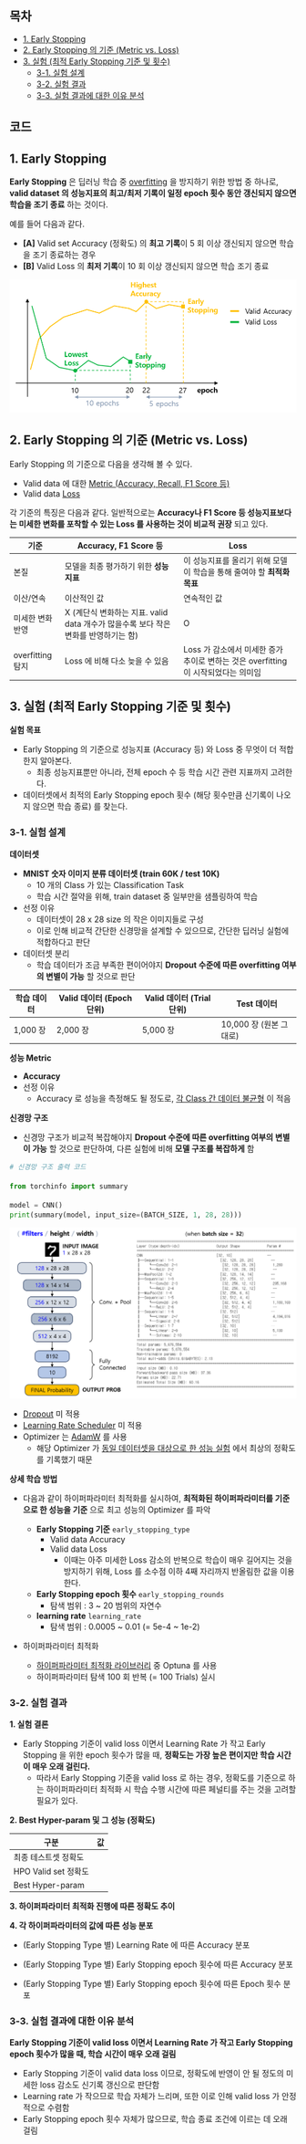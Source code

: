 ## 목차

* [1. Early Stopping](#1-early-stopping)
* [2. Early Stopping 의 기준 (Metric vs. Loss)](#2-early-stopping-의-기준-metric-vs-loss)
* [3. 실험 (최적 Early Stopping 기준 및 횟수)](#3-실험-최적-early-stopping-기준-및-횟수)
  * [3-1. 실험 설계](#3-1-실험-설계)
  * [3-2. 실험 결과](#3-2-실험-결과)
  * [3-3. 실험 결과에 대한 이유 분석](#3-3-실험-결과에-대한-이유-분석)

## 코드

## 1. Early Stopping

**Early Stopping** 은 딥러닝 학습 중 [overfitting](딥러닝_기초_Overfitting_Dropout.md#2-딥러닝에서의-오버피팅-overfitting) 을 방지하기 위한 방법 중 하나로, **valid dataset 의 성능지표의 최고/최저 기록이 일정 epoch 횟수 동안 갱신되지 않으면 학습을 조기 종료** 하는 것이다.

예를 들어 다음과 같다.

* **[A]** Valid set Accuracy (정확도) 의 **최고 기록**이 5 회 이상 갱신되지 않으면 학습을 조기 종료하는 경우
* **[B]** Valid Loss 의 **최저 기록**이 10 회 이상 갱신되지 않으면 학습 조기 종료

![image](images/Early_Stopping_1.PNG)

## 2. Early Stopping 의 기준 (Metric vs. Loss)

Early Stopping 의 기준으로 다음을 생각해 볼 수 있다.

* Valid data 에 대한 [Metric (Accuracy, Recall, F1 Score 등)](../Data%20Science%20Basics/데이터_사이언스_기초_Metrics.md)
* Valid data [Loss](딥러닝_기초_Loss_function.md)

각 기준의 특징은 다음과 같다. 일반적으로는 **Accuracy나 F1 Score 등 성능지표보다는 미세한 변화를 포착할 수 있는 Loss 를 사용하는 것이 비교적 권장** 되고 있다.

| 기준             | Accuracy, F1 Score 등                                   | Loss                                                  |
|----------------|--------------------------------------------------------|-------------------------------------------------------|
| 본질             | 모델을 최종 평가하기 위한 **성능지표**                                | 이 성능지표를 올리기 위해 모델이 학습을 통해 줄여야 할 **최적화 목표**            |
| 이산/연속          | 이산적인 값                                                 | 연속적인 값                                                |
| 미세한 변화 반영      | X (계단식 변화하는 지표. valid data 개수가 많을수록 보다 작은 변화를 반영하기는 함) | O                                                     |
| overfitting 탐지 | Loss 에 비해 다소 늦을 수 있음                                   | Loss 가 감소에서 미세한 증가 추이로 변하는 것은 overfitting이 시작되었다는 의미임 |

## 3. 실험 (최적 Early Stopping 기준 및 횟수)

**실험 목표**

* Early Stopping 의 기준으로 성능지표 (Accuracy 등) 와 Loss 중 무엇이 더 적합한지 알아본다.
  * 최종 성능지표뿐만 아니라, 전체 epoch 수 등 학습 시간 관련 지표까지 고려한다. 
* 데이터셋에서 최적의 Early Stopping epoch 횟수 (해당 횟수만큼 신기록이 나오지 않으면 학습 종료) 를 찾는다.

### 3-1. 실험 설계

**데이터셋**

* **MNIST 숫자 이미지 분류 데이터셋 (train 60K / test 10K)**
  * 10 개의 Class 가 있는 Classification Task
  * 학습 시간 절약을 위해, train dataset 중 일부만을 샘플링하여 학습
* 선정 이유
  * 데이터셋이 28 x 28 size 의 작은 이미지들로 구성
  * 이로 인해 비교적 간단한 신경망을 설계할 수 있으므로, 간단한 딥러닝 실험에 적합하다고 판단
* 데이터셋 분리
  * 학습 데이터가 조금 부족한 편이어야지 **Dropout 수준에 따른 overfitting 여부의 변별이 가능** 할 것으로 판단

| 학습 데이터  | Valid 데이터 (Epoch 단위) | Valid 데이터 (Trial 단위) | Test 데이터          |
|---------|----------------------|----------------------|-------------------|
| 1,000 장 | 2,000 장              | 5,000 장              | 10,000 장 (원본 그대로) |

**성능 Metric**

* **Accuracy**
* 선정 이유
  * Accuracy 로 성능을 측정해도 될 정도로, [각 Class 간 데이터 불균형](../Data%20Science%20Basics/데이터_사이언스_기초_데이터_불균형.md) 이 적음 

**신경망 구조**

* 신경망 구조가 비교적 복잡해야지 **Dropout 수준에 따른 overfitting 여부의 변별이 가능** 할 것으로 판단하여, 다른 실험에 비해 **모델 구조를 복잡하게** 함

```python
# 신경망 구조 출력 코드

from torchinfo import summary

model = CNN()
print(summary(model, input_size=(BATCH_SIZE, 1, 28, 28)))
```

![image](images/Common_NN_Vision_Large.PNG)

* [Dropout](딥러닝_기초_Overfitting_Dropout.md#3-dropout) 미 적용
* [Learning Rate Scheduler](딥러닝_기초_Learning_Rate_Scheduler.md) 미 적용
* Optimizer 는 [AdamW](딥러닝_기초_Optimizer.md#2-3-adamw) 를 사용
  * 해당 Optimizer 가 [동일 데이터셋을 대상으로 한 성능 실험](딥러닝_기초_Optimizer.md#3-탐구-어떤-optimizer-가-적절할까) 에서 최상의 정확도를 기록했기 때문

**상세 학습 방법**

* 다음과 같이 하이퍼파라미터 최적화를 실시하여, **최적화된 하이퍼파라미터를 기준으로 한 성능을 기준** 으로 최고 성능의 Optimizer 를 파악
  * **Early Stopping 기준** ```early_stopping_type```
    * Valid data Accuracy
    * Valid data Loss
      * 이때는 아주 미세한 Loss 감소의 반복으로 학습이 매우 길어지는 것을 방지하기 위해, Loss 를 소수점 이하 4째 자리까지 반올림한 값을 이용한다. 
  * **Early Stopping epoch 횟수** ```early_stopping_rounds```
    * 탐색 범위 : 3 ~ 20 범위의 자연수 
  * **learning rate** ```learning_rate```
    * 탐색 범위 : 0.0005 ~ 0.01 (= 5e-4 ~ 1e-2)

* 하이퍼파라미터 최적화
  * [하이퍼파라미터 최적화 라이브러리](../Machine%20Learning%20Models/머신러닝_방법론_HyperParam_Opt.md#4-하이퍼파라미터-최적화-라이브러리) 중 Optuna 를 사용
  * 하이퍼파라미터 탐색 100 회 반복 (= 100 Trials) 실시

### 3-2. 실험 결과

**1. 실험 결론**

* Early Stopping 기준이 valid loss 이면서 Learning Rate 가 작고 Early Stopping 을 위한 epoch 횟수가 많을 때, **정확도는 가장 높은 편이지만 학습 시간이 매우 오래 걸린다.**
  * 따라서 Early Stopping 기준을 valid loss 로 하는 경우, 정확도를 기준으로 하는 하이퍼파라미터 최적화 시 학습 수행 시간에 따른 페널티를 주는 것을 고려할 필요가 있다.

**2. Best Hyper-param 및 그 성능 (정확도)**

| 구분                | 값 |
|-------------------|---|
| 최종 테스트셋 정확도       |   |
| HPO Valid set 정확도 |   |
| Best Hyper-param  |   |

**3. 하이퍼파라미터 최적화 진행에 따른 정확도 추이**


**4. 각 하이퍼파라미터의 값에 따른 성능 분포**

* (Early Stopping Type 별) Learning Rate 에 따른 Accuracy 분포

* (Early Stopping Type 별) Early Stopping epoch 횟수에 따른 Accuracy 분포

* (Early Stopping Type 별) Early Stopping epoch 횟수에 따른 Epoch 횟수 분포

### 3-3. 실험 결과에 대한 이유 분석

**Early Stopping 기준이 valid loss 이면서 Learning Rate 가 작고 Early Stopping epoch 횟수가 많을 때, 학습 시간이 매우 오래 걸림**

* Early Stopping 기준이 valid data loss 이므로, 정확도에 반영이 안 될 정도의 미세한 loss 감소도 신기록 갱신으로 판단함
* Learning rate 가 작으므로 학습 자체가 느리며, 또한 이로 인해 valid loss 가 안정적으로 수렴함
* Early Stopping epoch 횟수 자체가 많으므로, 학습 종료 조건에 이르는 데 오래 걸림